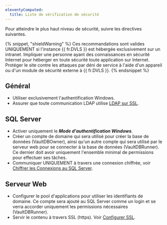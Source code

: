 ```yaml
---
eleventyComputed:
  title: Liste de vérification de sécurité
---
```

Pour atteindre le plus haut niveau de sécurité, suivre les directives suivantes.

{% snippet, "shieldWarning" %}
Ces recommandations sont valides UNIQUEMENT si l'instance {{ fr.DVLS }} est hébergée exclusivement sur un intranet. Impliquer une personne ayant des connaissances en sécurité Internet pour héberger en toute sécurité toute application sur Internet. Protéger le site contre les attaques par déni de service à l'aide d'un appareil ou d'un module de sécurité externe à {{ fr.DVLS }}.
{% endsnippet %}

## Général

* Utiliser exclusivement l'authentification Windows.
* Assurer que toute communication LDAP utilise [LDAP sur SSL](/server/getting-started/security-checklist/ldap-over-ssl/).

## SQL Server

* Activer uniquement le ***Mode d'authentification Windows***.
* Créer un compte de domaine qui sera utilisé pour créer la base de données (VaultDBOwner), ainsi qu'un autre compte qui sera utilisé par le serveur web pour se connecter à la base de données (VaultDBRunner). Ce dernier doit avoir uniquement l'ensemble minimal de permissions pour effectuer ses tâches.
* Communiquer UNIQUEMENT à travers une connexion chiffrée, voir [Chiffrer les Connexions au SQL Server](/server/getting-started/security-checklist/encrypting-connections-sql-server/).

## Serveur Web

* Configurer le pool d'applications pour utiliser les identifiants de domaine. Ce compte sera ajouté au SQL Server comme un login et se verra accorder uniquement les permissions nécessaires (VaultDBRunner).
* Servir le contenu à travers SSL (https). Voir [Configurer SSL](/server/kb/how-to-articles/configure-ssl/).
